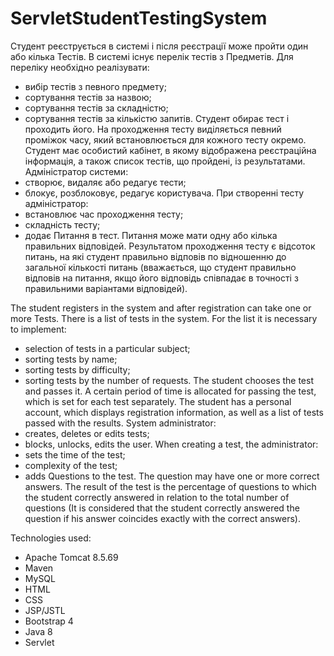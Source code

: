 # ServletStudentTestingSystem

Студент реєструється в системі і після реєстрації може пройти один або кілька Тестів.
В системі існує перелік тестів з Предметів. Для переліку необхідно реалізувати:
- вибір тестів з певного предмету;
- сортування тестів за назвою;
- сортування тестів за складністю;
- сортування тестів за кількістю запитів.
Студент обирає тест і проходить його. На проходження тесту виділяється певний проміжок часу, 
який встановлюється для кожного тесту окремо. Студент має особистий кабінет, 
в якому відображена реєстраційна інформація, а також список тестів, що пройдені, із результатами.
Адміністратор системи:
- створює, видаляє або редагує тести;
- блокує, розблоковує, редагує користувача.
При створенні тесту адміністратор:
- встановлює час проходження тесту;
- складність тесту;
- додає Питання в тест.
Питання може мати одну або кілька правильних відповідей. Результатом проходження тесту є відсоток питань,
 на які студент правильно відповів по відношенню до загальної кількості питань 
(вважається, що студент правильно відповів на питання, 
якщо його відповідь співпадає в точності з правильними варіантами відповідей).

The student registers in the system and after registration can take one or more Tests.
There is a list of tests in the system. For the list it is necessary to implement:
- selection of tests in a particular subject;
- sorting tests by name;
- sorting tests by difficulty;
- sorting tests by the number of requests.
The student chooses the test and passes it. A certain period of time is allocated for passing the test,
which is set for each test separately. The student has a personal account,
which displays registration information, as well as a list of tests passed with the results.
System administrator:
- creates, deletes or edits tests;
- blocks, unlocks, edits the user.
When creating a test, the administrator:
- sets the time of the test;
- complexity of the test;
- adds Questions to the test.
The question may have one or more correct answers. The result of the test is the percentage of questions
 to which the student correctly answered in relation to the total number of questions
(It is considered that the student correctly answered the question
if his answer coincides exactly with the correct answers).

Technologies used:
- Apache Tomcat 8.5.69
- Maven
- MySQL
- HTML
- CSS
- JSP/JSTL
- Bootstrap 4
- Java 8
- Servlet 
